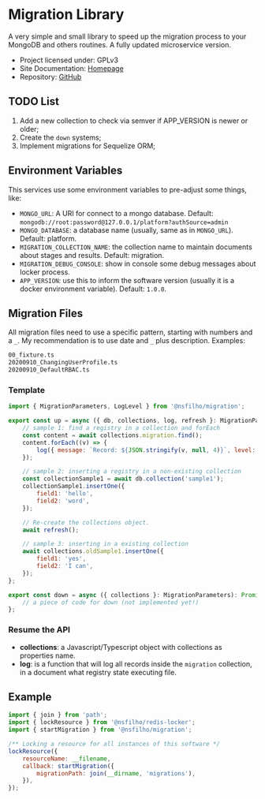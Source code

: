 # Migration Library

A very simple and small library to speed up the migration process to your MongoDB and
others routines. A fully updated microservice version.

-   Project licensed under: GPLv3
-   Site Documentation: [Homepage](https://nsfilho.github.io/migration/index.html)
-   Repository: [GitHub](https://github.com/nsfilho/migration.git)

## TODO List

1. Add a new collection to check via semver if APP_VERSION is newer or older;
2. Create the `down` systems;
3. Implement migrations for Sequelize ORM;

## Environment Variables

This services use some environment variables to pre-adjust some things, like:

-   `MONGO_URL`: A URI for connect to a mongo database. Default: `mongodb://root:password@127.0.0.1/platform?authSource=admin`
-   `MONGO_DATABASE`: a database name (usually, same as in `MONGO_URL`). Default: platform.
-   `MIGRATION_COLLECTION_NAME`: the collection name to maintain documents about stages and results. Default: migration.
-   `MIGRATION_DEBUG_CONSOLE`: show in console some debug messages about locker process.
-   `APP_VERSION`: use this to inform the software version (usually it is a docker environment variable). Default: `1.0.0`.

## Migration Files

All migration files need to use a specific pattern, starting with numbers and a `_`. My recommendation is to use date and `_` plus description. Examples:

```txt
00_fixture.ts
20200910_ChangingUserProfile.ts
20200910_DefaultRBAC.ts
```

### Template

```javascript
import { MigrationParameters, LogLevel } from '@nsfilho/migration';

export const up = async ({ db, collections, log, refresh }: MigrationParameters): Promise<void> => {
    // sample 1: find a registry in a collection and forEach
    const content = await collections.migration.find();
    content.forEach((v) => {
        log({ message: `Record: ${JSON.stringify(v, null, 4)}`, level: LogLevel.normal });
    });

    // sample 2: inserting a registry in a non-existing collection
    const collectionSample1 = await db.collection('sample1');
    collectionSample1.insertOne({
        field1: 'hello',
        field2: 'word',
    });

    // Re-create the collections object.
    await refresh();

    // sample 3: inserting in a existing collection
    await collections.oldSample1.insertOne({
        field1: 'yes',
        field2: 'I can',
    });
};

export const down = async ({ collections }: MigrationParameters): Promise<void> => {
    // a piece of code for down (not implemented yet!)
};
```

### Resume the API

-   **collections**: a Javascript/Typescript object with collections as properties name.
-   **log**: is a function that will log all records inside the `migration` collection, in a document what registry state executing file.

## Example

```javascript
import { join } from 'path';
import { lockResource } from '@nsfilho/redis-locker';
import { startMigration } from '@nsfilho/migration';

/** Locking a resource for all instances of this software */
lockResource({
    resourceName: __filename,
    callback: startMigration({
        migrationPath: join(__dirname, 'migrations'),
    }),
});
```
